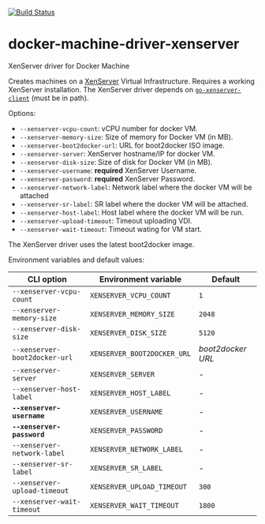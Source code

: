 [![Build Status](https://travis-ci.org/xenserver/docker-machine-driver-xenserver.svg?branch=master)](https://travis-ci.org/xenserver/docker-machine-driver-xenserver)

# docker-machine-driver-xenserver
XenServer driver for Docker Machine

Creates machines on a [XenServer](http://xenserver.org/) Virtual Infrastructure. Requires a working XenServer installation. The XenServer driver depends on [`go-xenserver-client`](https://github.com/xenserver/go-xenserver-client) (must be in path).

Options:

 - `--xenserver-vcpu-count`: vCPU number for docker VM.
 - `--xenserver-memory-size`: Size of memory for Docker VM (in MB).
 - `--xenserver-boot2docker-url`: URL for boot2docker ISO image.
 - `--xenserver-server`: XenServer hostname/IP for docker VM.
 - `--xenserver-disk-size`: Size of disk for Docker VM (in MB).
 - `--xenserver-username`: **required** XenServer Username.
 - `--xenserver-password`: **required** XenServer Password.
 - `--xenserver-network-label`: Network label where the docker VM will be attached
 - `--xenserver-sr-label`: SR label where the docker VM will be attached.
 - `--xenserver-host-label`: Host label where the docker VM will be run.
 - `--xenserver-upload-timeout`: Timeout uploading VDI.
 - `--xenserver-wait-timeout`: Timeout wating for VM start.

The XenServer driver uses the latest boot2docker image.

Environment variables and default values:

| CLI option                        | Environment variable        | Default                      |
|-----------------------------------|-----------------------------|------------------------------|
| `--xenserver-vcpu-count`          | `XENSERVER_VCPU_COUNT`      | `1`                          |
| `--xenserver-memory-size`         | `XENSERVER_MEMORY_SIZE`     | `2048`                       |
| `--xenserver-disk-size`           | `XENSERVER_DISK_SIZE`       | `5120`                       |
| `--xenserver-boot2docker-url`     | `XENSERVER_BOOT2DOCKER_URL` | *boot2docker URL*            |
| `--xenserver-server`              | `XENSERVER_SERVER`          | -                            |
| `--xenserver-host-label`          | `XENSERVER_HOST_LABEL`      | -                            |
| **`--xenserver-username`**        | `XENSERVER_USERNAME`        | -                            |
| **`--xenserver-password`**        | `XENSERVER_PASSWORD`        | -                            |
| `--xenserver-network-label`       | `XENSERVER_NETWORK_LABEL`   | -                            |
| `--xenserver-sr-label`            | `XENSERVER_SR_LABEL`        | -                            |
| `--xenserver-upload-timeout`      | `XENSERVER_UPLOAD_TIMEOUT`  | `300`                        |
| `--xenserver-wait-timeout`        | `XENSERVER_WAIT_TIMEOUT`    | `1800`                       |
